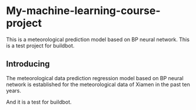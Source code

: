 # My-machine-learning-course-project
This is a meteorological prediction model based on BP neural network.
This is a test project for buildbot.
## Introducing
The meteorological data prediction regression model based on BP neural network is established for the meteorological data of Xiamen in the past ten years. 

And it is a test for buildbot.
